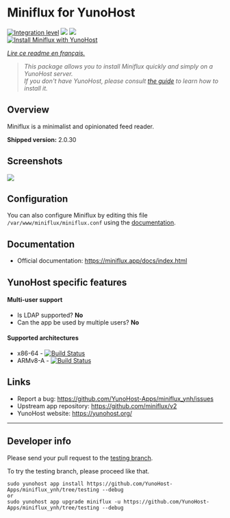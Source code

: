 # Miniflux for YunoHost

[![Integration level](https://dash.yunohost.org/integration/miniflux.svg)](https://dash.yunohost.org/appci/app/miniflux) ![](https://ci-apps.yunohost.org/ci/badges/miniflux.status.svg) ![](https://ci-apps.yunohost.org/ci/badges/miniflux.maintain.svg)  
[![Install Miniflux with YunoHost](https://install-app.yunohost.org/install-with-yunohost.svg)](https://install-app.yunohost.org/?app=miniflux/)

*[Lire ce readme en français.](./README_fr.md)*

> *This package allows you to install Miniflux quickly and simply on a YunoHost server.  
If you don't have YunoHost, please consult [the guide](https://yunohost.org/install) to learn how to install it.*

## Overview

Miniflux is a minimalist and opinionated feed reader.

**Shipped version:** 2.0.30

## Screenshots

![](https://miniflux.app/images/overview.png)

## Configuration

You can also configure Miniflux by editing this file `/var/www/miniflux/miniflux.conf` using the [documentation](https://miniflux.app/docs/configuration.html).

## Documentation

 * Official documentation: https://miniflux.app/docs/index.html

## YunoHost specific features

#### Multi-user support

* Is LDAP supported? **No**
* Can the app be used by multiple users? **No**

#### Supported architectures

* x86-64 - [![Build Status](https://ci-apps.yunohost.org/ci/logs/miniflux.svg)](https://ci-apps.yunohost.org/ci/apps/miniflux/)
* ARMv8-A - [![Build Status](https://ci-apps-arm.yunohost.org/ci/logs/miniflux.svg)](https://ci-apps-arm.yunohost.org/ci/apps/miniflux/)

## Links

 * Report a bug: https://github.com/YunoHost-Apps/miniflux_ynh/issues
 * Upstream app repository: https://github.com/miniflux/v2
 * YunoHost website: https://yunohost.org/

---

## Developer info

Please send your pull request to the [testing branch](https://github.com/YunoHost-Apps/miniflux_ynh/tree/testing).

To try the testing branch, please proceed like that.
```
sudo yunohost app install https://github.com/YunoHost-Apps/miniflux_ynh/tree/testing --debug
or
sudo yunohost app upgrade miniflux -u https://github.com/YunoHost-Apps/miniflux_ynh/tree/testing --debug
```
